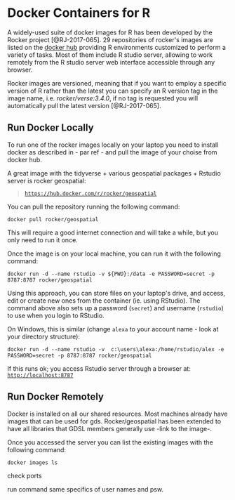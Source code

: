 # Docker Containers for R

A widely-used suite of docker images for R has been developed by the Rocker project [@RJ-2017-065]. 29 repositories of rocker's images are listed on the [docker hub](https://hub.docker.com/u/rocker/) providing R environments customized to perform a variety of tasks. Most of them include R studio server, allowing to work remotely from the R studio server web interface accessible through any browser.

Rocker images are versioned, meaning that if you want to employ a specific version of R rather than the latest you can specify an R version tag in the image name, i.e. *rocker/verse:3.4.0*, if no tag is requested you will automatically pull the latest version [@RJ-2017-065]. 

## Run Docker Locally

To run one of the rocker images locally on your laptop you need to install docker as described in - par ref - and pull the image of your choise from docker hub. 

A great image with the tidyverse + various geospatial packages + Rstudio server is rocker geospatial:

> [`https://hub.docker.com/r/rocker/geospatial`](https://hub.docker.com/r/rocker/geospatial)

You can pull the repository running the following command:

```
docker pull rocker/geospatial
```

This will require a good internet connection and will take a while, but you
only need to run it once.

Once the image is on your local machine, you can run it with the following command:

```
docker run -d --name rstudio -v ${PWD}:/data -e PASSWORD=secret -p 8787:8787 rocker/geospatial
```
Using this approach, you can store files on your laptop's drive, and access, edit or create new ones from the container (ie. using RStudio).
The command above also sets up a password (`secret`) and username (`rstudio`)
to use when you login to RStudio.

On Windows, this is similar (change `alexa` to your account name - look at your directory structure):

```
docker run -d --name rstudio -v  c:\users\alexa:/home/rstudio/alex -e PASSWORD=secret -p 8787:8787 rocker/geospatial
```

If this runs ok; you access Rstudio server through a browser at: [`http://localhost:8787`](http://localhost:8787)

## Run Docker Remotely

Docker is installed on all our shared resources. Most machines already have images that can be used for gds. Rocker/geospatial has been extended to have all libraries that GDSL members generally use -link to the image-. 

Once you accessed the server you can list the existing images with the following command:

```
docker images ls
```
check ports

run command same specifics of user names and psw.





